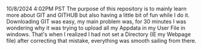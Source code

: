 10/8/2024 4:02PM PST
The purpose of this repository is to mainly learn more about GIT and GITHUB but also having a little bit of fun while I do it.
Downloading GIT was easy, my main problem was, for 30 minutes I was wondering why it was trying to upload all my Appdata in my User File in windows. 
That's when I realized I had not set a Directory (IE my Webpage file) after correcting that mistake, everything was smooth sailing from there.
